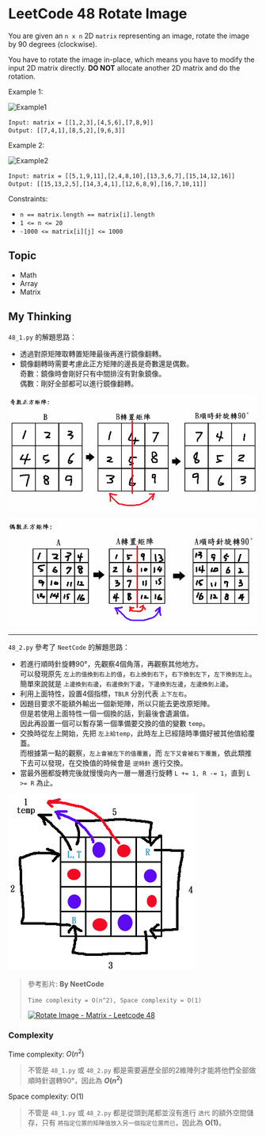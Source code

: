 # LeetCode 48 Rotate Image
You are given an `n x n` 2D `matrix` representing an image, rotate the image by 90 degrees (clockwise).

You have to rotate the image in-place, which means you have to modify the input 2D matrix directly. **DO NOT** allocate another 2D matrix and do the rotation.

Example 1:

![Example1](https://assets.leetcode.com/uploads/2020/08/28/mat1.jpg)

```
Input: matrix = [[1,2,3],[4,5,6],[7,8,9]]
Output: [[7,4,1],[8,5,2],[9,6,3]]
```

Example 2:

![Example2](https://assets.leetcode.com/uploads/2020/08/28/mat2.jpg)

```
Input: matrix = [[5,1,9,11],[2,4,8,10],[13,3,6,7],[15,14,12,16]]
Output: [[15,13,2,5],[14,3,4,1],[12,6,8,9],[16,7,10,11]]
```

Constraints:

- `n == matrix.length == matrix[i].length`
- `1 <= n <= 20`
- `-1000 <= matrix[i][j] <= 1000`

## Topic
- Math
- Array
- Matrix

## My Thinking
`48_1.py` 的解題思路：
- 透過對原矩陣取轉置矩陣最後再進行鏡像翻轉。
- 鏡像翻轉時需要考慮此正方矩陣的邊長是奇數還是偶數。<br>奇數：鏡像時會剛好只有中間排沒有對象鏡像。<br>偶數：剛好全部都可以進行鏡像翻轉。

![鏡像_奇數](https://github.com/ahoucbvtw/LeetCodePractice/blob/main/LeetCode%20Questions/Medium/48_Rotate%20Image/pic/3.PNG?raw=true)

![鏡像_偶數](https://github.com/ahoucbvtw/LeetCodePractice/blob/main/LeetCode%20Questions/Medium/48_Rotate%20Image/pic/2.PNG?raw=true)

---

`48_2.py` 參考了 `NeetCode` 的解題思路：
- 若進行順時針旋轉90°，先觀察4個角落，再觀察其他地方。<br>可以發現原先 `左上的值換到右上的值`，`右上換到右下`，`右下換到左下`，`左下換到左上`。<br>簡單來說就是 `上邊換到右邊`，`右邊換到下邊`，`下邊換到左邊`，`左邊換到上邊`。
- 利用上面特性，設置4個指標，`TBLR` 分別代表 `上下左右`。
- 因題目要求不能額外輸出一個新矩陣，所以只能去更改原矩陣。<br>但是若使用上面特性一個一個換的話，到最後會遺漏值。<br>因此再設置一個可以暫存第一個準備要交換的值的變數 `temp`。
- 交換時從左上開始，先把 `左上給temp`，此時左上已經隨時準備好被其他值給覆蓋。<br>而根據第一點的觀察，`左上會被左下的值覆蓋`，而 `左下又會被右下覆蓋`，依此類推下去可以發現，在交換值的時候會是 `逆時針` 進行交換。
- 當最外圈都旋轉完後就慢慢向內一層一層進行旋轉 `L += 1, R -= 1`，直到 `L >= R` 為止。

![逆時針交換](https://github.com/ahoucbvtw/LeetCodePractice/blob/main/LeetCode%20Questions/Medium/48_Rotate%20Image/pic/1.PNG?raw=true)

> 參考影片: **By NeetCode**
>
> `Time complexity = O(n^2), Space complexity = O(1)`
> 
> [![Rotate Image - Matrix - Leetcode 48](https://img.youtube.com/vi/fMSJSS7eO1w/hqdefault.jpg)](https://www.youtube.com/watch?v=fMSJSS7eO1w)


### Complexity
Time complexity: $O(n^2)$
> 不管是 `48_1.py` 或 `48_2.py` 都是需要遍歷全部的2維陣列才能將他們全部做順時針選轉90°，因此為 **$O(n^2)$**

Space complexity: O(1)
> 不管是 `48_1.py` 或 `48_2.py` 都是從頭到尾都並沒有進行 `迭代` 的額外空間儲存，只有 `將指定位置的矩陣值放入另一個指定位置而已`，因此為 **O(1)**。